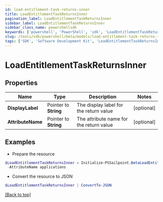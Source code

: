 ```yaml
---
id: load-entitlement-task-returns-inner
title: LoadEntitlementTaskReturnsInner
pagination_label: LoadEntitlementTaskReturnsInner
sidebar_label: LoadEntitlementTaskReturnsInner
sidebar_class_name: powershellsdk
keywords: ['powershell', 'PowerShell', 'sdk', 'LoadEntitlementTaskReturnsInner'] 
slug: /tools/sdk/powershell/beta/models/load-entitlement-task-returns-inner
tags: ['SDK', 'Software Development Kit', 'LoadEntitlementTaskReturnsInner']
---
```



# LoadEntitlementTaskReturnsInner

## Properties

Name | Type | Description | Notes
------------ | ------------- | ------------- | -------------
**DisplayLabel** |  Pointer to **String** | The display label for the return value | [optional] 
**AttributeName** |  Pointer to **String** | The attribute name for the return value | [optional] 

## Examples

- Prepare the resource
```powershell
$LoadEntitlementTaskReturnsInner = Initialize-PSSailpoint.BetaLoadEntitlementTaskReturnsInner  -DisplayLabel TASK_OUT_ACCOUNT_GROUP_AGGREGATION_APPLICATIONS `
 -AttributeName applications
```

- Convert the resource to JSON
```powershell
$LoadEntitlementTaskReturnsInner | ConvertTo-JSON
```


[[Back to top]](#) 

